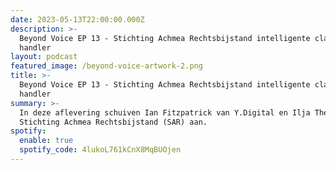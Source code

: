 ```yaml
---
date: 2023-05-13T22:00:00.000Z
description: >-
  Beyond Voice EP 13 - Stichting Achmea Rechtsbijstand intelligente claim
  handler
layout: podcast
featured_image: /beyond-voice-artwork-2.png
title: >-
  Beyond Voice EP 13 - Stichting Achmea Rechtsbijstand intelligente claim
  handler
summary: >-
  In deze aflevering schuiven Ian Fitzpatrick van Y.Digital en Ilja Themen van
  Stichting Achmea Rechtsbijstand (SAR) aan. 
spotify:
  enable: true
  spotify_code: 4lukoL761kCnX8MqBUOjen
---
```





